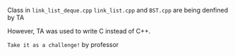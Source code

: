 Class in `link_list_deque.cpp` `link_list.cpp` and `BST.cpp` are being denfined by TA

However, TA was used to write C instead of C++.

`Take it as a challenge!` by professor

